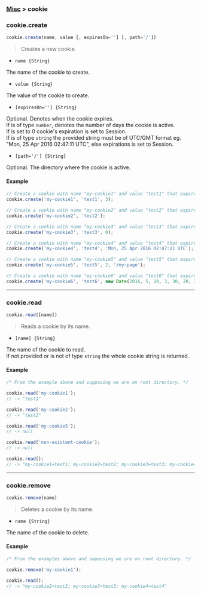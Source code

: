 ### [Misc](../) > cookie

### cookie.create

```js
cookie.create(name, value [, expiresOn=''] [, path='/'])
```

> Creates a new cookie.

- `name {String}`

The name of the cookie to create.

- `value {String}`

The value of the cookie to create.

- `[expiresOn=''] {String}`

Optional. Denotes when the cookie expires.<br/>
If is of type `number`, denotes the number of days the cookie is active.<br/>
If is set to 0 cookie's expiration is set to Session.<br/>
If is of type `string` the provided string must be of UTC/GMT format
eg. "Mon, 25 Apr 2016 02:47:11 UTC", else expirations is set to Session.

- `[path='/'] {String}`

Optional. The directory where the cookie is active.

#### Example
```js
// Create a cookie with name "my-cookie1" and value "test1" that expires 3 days from now.
cookie.create('my-cookie1', 'test1', 3);

// Create a cookie with name "my-cookie2" and value "test2" that expires with session.
cookie.create('my-cookie2', 'test2');

// Create a cookie with name "my-cookie3" and value "test3" that expires with session.
cookie.create('my-cookie3', 'test3', 0);

// Create a cookie with name "my-cookie4" and value "test4" that expires on "Mon, 25 Apr 2016 02:47:11 UTC".
cookie.create('my-cookie4', 'test4', 'Mon, 25 Apr 2016 02:47:11 UTC');

// Create a cookie with name "my-cookie5" and value "test5" that expires 2 days from now and the path is "/my-page".
cookie.create('my-cookie5', 'test5', 2, '/my-page');

// Create a cookie with name "my-cookie6" and value "test6" that expires on "Mon, 20 Jun 2016 00:30:20 UTC" and the path is "/my-page".
cookie.create('my-cookie6', 'test6', new Date(2016, 5, 20, 3, 30, 20, 20).toUTCString(), '/my-page');
```

---

### cookie.read

```js
cookie.read([name])
```
> Reads a cookie by its name.

- `[name] {String}`

The name of the cookie to read.<br/>
If not provided or is not of type `string` the whole cookie string is returned.

#### Example
```js
/* From the example above and supposing we are on root directory. */

cookie.read('my-cookie1');
// -> "test1"

cookie.read('my-cookie2');
// -> "test2"

cookie.read('my-cookie5');
// -> null

cookie.read('non-existent-cookie');
// -> null

cookie.read();
// -> "my-cookie1=test1; my-cookie2=test2; my-cookie3=test3; my-cookie4=test4"
```

---

### cookie.remove

```js
cookie.remove(name)
```

> Deletes a cookie by its name.

- `name {String}`

The name of the cookie to delete.

#### Example
```js
/* From the examples above and supposing we are on root directory. */

cookie.remove('my-cookie1');

cookie.read();
// -> "my-cookie2=test2; my-cookie3=test3; my-cookie4=test4"
```
